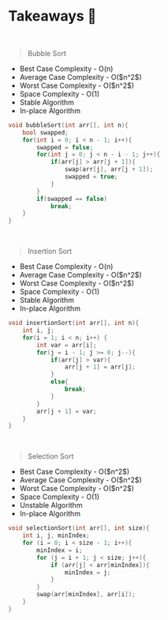 # Takeaways 🚀
<br>

>Bubble Sort
<ul>
    <li>Best Case Complexity - O(n)</li>
    <li>Average Case Complexity - O($n^2$)</li>
    <li>Worst Case Complexity - O($n^2$)</li>
    <li>Space Complexity - O(1)</li>
    <li>Stable Algorithm</li>
    <li>In-place Algorithm</li>
</ul>

```cpp
void bubbleSort(int arr[], int n){
    bool swapped;
    for(int i = 0; i < n - 1; i++){
        swapped = false;
        for(int j = 0; j < n - i - 1; j++){
            if(arr[j] > arr[j + 1]){
                swap(arr[j], arr[j + 1]);
                swapped = true;
            }
        }
        if(swapped == false)
            break;
    }
}
```
<br>

>Insertion Sort
<ul>
    <li>Best Case Complexity - O(n)</li>
    <li>Average Case Complexity - O($n^2$)</li>
    <li>Worst Case Complexity - O($n^2$)</li>
    <li>Space Complexity - O(1)</li>
    <li>Stable Algorithm</li>
    <li>In-place Algorithm</li>
</ul>

```cpp
void insertionSort(int arr[], int n){
    int i, j;
    for(i = 1; i < n; i++) {
        int var = arr[i];
        for(j = i - 1; j >= 0; j--){
            if(arr[j] > var){
                arr[j + 1] = arr[j];
            }
            else{
                break;
            }
        }
        arr[j + 1] = var;
    }
}
```
<br>

>Selection Sort
<ul>
    <li>Best Case Complexity - O($n^2$)</li>
    <li>Average Case Complexity - O($n^2$)</li>
    <li>Worst Case Complexity - O($n^2$)</li>
    <li>Space Complexity - O(1)</li>
    <li>Unstable Algorithm</li>
    <li>In-place Algorithm</li>
</ul>

```cpp
void selectionSort(int arr[], int size){
    int i, j, minIndex;
    for (i = 0; i < size - 1; i++){
        minIndex = i;
        for (j = i + 1; j < size; j++){
            if (arr[j] < arr[minIndex]){
                minIndex = j;
            }
        }
        swap(arr[minIndex], arr[i]);
    }
}
```
